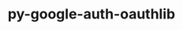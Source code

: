 ---
title: "py-google-auth-oauthlib"
layout: cache
categories: [package, develop]
meta: {"compilers": ["gcc@=11.4.0", "gcc@=13.2.0"], "num_specs": 18, "num_specs_by_stack": {"e4s": 5, "e4s-neoverse_v1": 3, "ml-linux-aarch64-cpu": 5, "ml-linux-aarch64-cuda": 5, "ml-linux-x86_64-cpu": 5, "ml-linux-x86_64-cuda": 5, "root": 18}, "oss": ["ubuntu22.04", "ubuntu24.04"], "platforms": ["linux"], "stacks": ["e4s", "e4s-neoverse_v1", "ml-linux-aarch64-cpu", "ml-linux-aarch64-cuda", "ml-linux-x86_64-cpu", "ml-linux-x86_64-cuda", "root"], "targets": ["aarch64", "neoverse_v1", "x86_64_v3"], "versions": ["0.4.6"]}
spec_details: [{"compiler": "gcc@=13.2.0", "hash": "25jpkofjhqejrjoevldpkalke2lzo3uz", "os": "ubuntu24.04", "platform": "linux", "size": "-", "stacks": ["ml-linux-x86_64-cpu", "ml-linux-x86_64-cuda", "root"], "target": "x86_64_v3", "variants": ["build_system=python_pip"], "versions": ["0.4.6"]}, {"compiler": "gcc@=11.4.0", "hash": "2h5q7z3rotp5je6e2fontoe34beafbm5", "os": "ubuntu22.04", "platform": "linux", "size": "-", "stacks": ["e4s-neoverse_v1", "root"], "target": "neoverse_v1", "variants": ["build_system=python_pip"], "versions": ["0.4.6"]}, {"compiler": "gcc@=11.4.0", "hash": "5a5j2n5xxo2nxib4nceyy4jgzw4fkuxz", "os": "ubuntu22.04", "platform": "linux", "size": "-", "stacks": ["e4s-neoverse_v1", "root"], "target": "neoverse_v1", "variants": ["build_system=python_pip"], "versions": ["0.4.6"]}, {"compiler": "gcc@=11.4.0", "hash": "722gvbynqxcs4aqymu3ge6warcokahgj", "os": "ubuntu22.04", "platform": "linux", "size": "-", "stacks": ["e4s", "root"], "target": "x86_64_v3", "variants": ["build_system=python_pip"], "versions": ["0.4.6"]}, {"compiler": "gcc@=11.4.0", "hash": "7fds7cpe6p6jomczjgy6w66dls7cdqhj", "os": "ubuntu22.04", "platform": "linux", "size": "-", "stacks": ["e4s", "root"], "target": "x86_64_v3", "variants": ["build_system=python_pip"], "versions": ["0.4.6"]}, {"compiler": "gcc@=13.2.0", "hash": "7hkjijdxr5uuhqswmb523ptlfqhqoeyn", "os": "ubuntu24.04", "platform": "linux", "size": "-", "stacks": ["ml-linux-x86_64-cpu", "ml-linux-x86_64-cuda", "root"], "target": "x86_64_v3", "variants": ["build_system=python_pip"], "versions": ["0.4.6"]}, {"compiler": "gcc@=13.2.0", "hash": "bwjyy5acownn3lsrjylulb7c5pv55xl3", "os": "ubuntu24.04", "platform": "linux", "size": "-", "stacks": ["ml-linux-x86_64-cpu", "ml-linux-x86_64-cuda", "root"], "target": "x86_64_v3", "variants": ["build_system=python_pip"], "versions": ["0.4.6"]}, {"compiler": "gcc@=11.4.0", "hash": "c5otk5o36jvirpkfwiybtcbqfv3ucmlz", "os": "ubuntu22.04", "platform": "linux", "size": "-", "stacks": ["e4s-neoverse_v1", "root"], "target": "neoverse_v1", "variants": ["build_system=python_pip"], "versions": ["0.4.6"]}, {"compiler": "gcc@=13.2.0", "hash": "en2rd746a3w3vz4q7kjb7mekyhtilc6k", "os": "ubuntu24.04", "platform": "linux", "size": "-", "stacks": ["ml-linux-aarch64-cpu", "ml-linux-aarch64-cuda", "root"], "target": "aarch64", "variants": ["build_system=python_pip"], "versions": ["0.4.6"]}, {"compiler": "gcc@=11.4.0", "hash": "je2jt77neadm2zrodtcdxmsbpcrq4ufl", "os": "ubuntu22.04", "platform": "linux", "size": "-", "stacks": ["e4s", "root"], "target": "x86_64_v3", "variants": ["build_system=python_pip"], "versions": ["0.4.6"]}, {"compiler": "gcc@=13.2.0", "hash": "jxyxrq7jvzytv6fmnolspd7kttcmhq4o", "os": "ubuntu24.04", "platform": "linux", "size": "-", "stacks": ["ml-linux-aarch64-cpu", "ml-linux-aarch64-cuda", "root"], "target": "aarch64", "variants": ["build_system=python_pip"], "versions": ["0.4.6"]}, {"compiler": "gcc@=13.2.0", "hash": "lfkttiqgyk75czcmh22sib6gtl2aasaw", "os": "ubuntu24.04", "platform": "linux", "size": "-", "stacks": ["ml-linux-aarch64-cpu", "ml-linux-aarch64-cuda", "root"], "target": "aarch64", "variants": ["build_system=python_pip"], "versions": ["0.4.6"]}, {"compiler": "gcc@=13.2.0", "hash": "nerz3ff5htlmpvsag3neic2vtm7jkaq3", "os": "ubuntu24.04", "platform": "linux", "size": "-", "stacks": ["ml-linux-aarch64-cpu", "ml-linux-aarch64-cuda", "root"], "target": "aarch64", "variants": ["build_system=python_pip"], "versions": ["0.4.6"]}, {"compiler": "gcc@=11.4.0", "hash": "oaiky77ugszur2uepsdxzwhbczjrgznh", "os": "ubuntu22.04", "platform": "linux", "size": "-", "stacks": ["e4s", "root"], "target": "x86_64_v3", "variants": ["build_system=python_pip"], "versions": ["0.4.6"]}, {"compiler": "gcc@=11.4.0", "hash": "smdn6tsivm3omoze5yr2vynlurcddgag", "os": "ubuntu22.04", "platform": "linux", "size": "-", "stacks": ["e4s", "root"], "target": "x86_64_v3", "variants": ["build_system=python_pip"], "versions": ["0.4.6"]}, {"compiler": "gcc@=13.2.0", "hash": "uzke4tvhddpc7dopgx5ayfvh6sml6yyi", "os": "ubuntu24.04", "platform": "linux", "size": "-", "stacks": ["ml-linux-x86_64-cpu", "ml-linux-x86_64-cuda", "root"], "target": "x86_64_v3", "variants": ["build_system=python_pip"], "versions": ["0.4.6"]}, {"compiler": "gcc@=13.2.0", "hash": "xa5hb2unvmciduyeybilwf5eiiwz2qgq", "os": "ubuntu24.04", "platform": "linux", "size": "-", "stacks": ["ml-linux-x86_64-cpu", "ml-linux-x86_64-cuda", "root"], "target": "x86_64_v3", "variants": ["build_system=python_pip"], "versions": ["0.4.6"]}, {"compiler": "gcc@=13.2.0", "hash": "zppfpdlsus75yv3isoxmnjtaahautehz", "os": "ubuntu24.04", "platform": "linux", "size": "-", "stacks": ["ml-linux-aarch64-cpu", "ml-linux-aarch64-cuda", "root"], "target": "aarch64", "variants": ["build_system=python_pip"], "versions": ["0.4.6"]}]
---